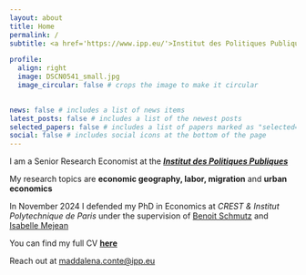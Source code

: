 ```yaml
---
layout: about
title: Home
permalink: /
subtitle: <a href='https://www.ipp.eu/'>Institut des Politiques Publiques</a>

profile:
  align: right
  image: DSCN0541_small.jpg
  image_circular: false # crops the image to make it circular
 

news: false # includes a list of news items
latest_posts: false # includes a list of the newest posts
selected_papers: false # includes a list of papers marked as "selected={true}"
social: false # includes social icons at the bottom of the page
---
```


I am a Senior Research Economist at the <a href='https://www.ipp.eu/'>***Institut des Politiques Publiques***</a>

My research topics are **economic geography, labor, migration** and **urban economics**

In November 2024 I defended my PhD in Economics at *CREST & Institut Polytechnique de Paris* under the supervision of <a href='https://sites.google.com/site/benoitschmutz/'>Benoit Schmutz</a> and <a href='http://www.isabellemejean.com/'>Isabelle Mejean</a>

You can find my full CV <a href='https://drive.google.com/file/d/1hMRicrYkQpj1WdExWVBfnOagIF7oAP_g/view?usp=drive_link'>**here**</a>

Reach out at maddalena.conte@ipp.eu


